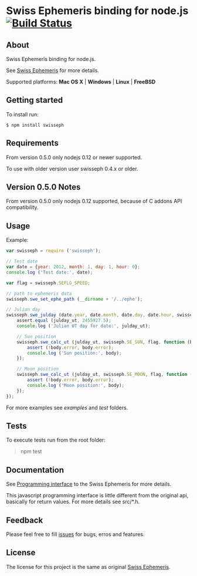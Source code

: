 Swiss Ephemeris binding for node.js [![Build Status](https://travis-ci.org/mivion/swisseph.svg?branch=master)](https://travis-ci.org/mivion/swisseph)
===================================

## About

Swiss Ephemeris binding for node.js.

See [Swiss Ephemeris](http://www.astro.com/swisseph/swephinfo_e.htm) for more details.

Supported platforms: **Mac OS X** | **Windows** | **Linux** | **FreeBSD**

## Getting started

To install run:

```
$ npm install swisseph
```

## Requirements

From version 0.5.0 only nodejs 0.12 or newer supported.

To use with older version user swisseph 0.4.x or older.

## Version 0.5.0 Notes

From version 0.5.0 only nodejs 0.12 supported, because of C addons API compatibility.

## Usage

Example:

```javascript
var swisseph = require ('swisseph');

// Test date
var date = {year: 2012, month: 1, day: 1, hour: 0};
console.log ('Test date:', date);

var flag = swisseph.SEFLG_SPEED;

// path to ephemeris data
swisseph.swe_set_ephe_path (__dirname + '/../ephe');

// Julian day
swisseph.swe_julday (date.year, date.month, date.day, date.hour, swisseph.SE_GREG_CAL, function (julday_ut) {
	assert.equal (julday_ut, 2455927.5);
	console.log ('Julian UT day for date:', julday_ut);

	// Sun position
	swisseph.swe_calc_ut (julday_ut, swisseph.SE_SUN, flag, function (body) {
		assert (!body.error, body.error);
		console.log ('Sun position:', body);
	});

	// Moon position
	swisseph.swe_calc_ut (julday_ut, swisseph.SE_MOON, flag, function (body) {
		assert (!body.error, body.error);
		console.log ('Moon position:', body);
	});
});
```

For more examples see *examples* and *test* folders.

## Tests

To execute tests run from the root folder:

> npm test

## Documentation

See [Programming interface](http://www.astro.com/swisseph/swephprg.htm) to the Swiss Ephemeris for more details.

This javascript programming interface is little different from the original api, basically for return values.
For more details see src/*.h.

## Feedback

Please feel free to fill [issues](http://github.com/mivion/swisseph/issues) for bugs, erros and features.

## License

The license for this project is the same as original [Swiss Ephemeris](http://www.astro.com/swisseph/swephinfo_e.htm).

